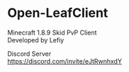 # Open-LeafClient
Minecraft 1.8.9 Skid PvP Client  
Developed by Lefiy  
  
Discord Server  
https://discord.com/invite/eJtRwnhxdY
